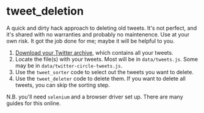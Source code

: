 # tweet_deletion
A quick and dirty hack approach to deleting old tweets. It's not perfect, and it's shared with no warranties and probably no maintenence. Use at your own risk. It got the job done for me; maybe it will be helpful to you.

1. [Download your Twitter archive](https://twitter.com/settings/download_your_data), which contains all your tweets.
1. Locate the file(s) with your tweets. Most will be in `data/tweets.js`. Some may be in `data/twitter-circle-tweets.js`.
1. Use the `tweet_sorter` code to select out the tweets you want to delete.
1. Use the `tweet_deleter` code to delete them. If you want to delete all tweets, you can skip the sorting step.

N.B. you'll need `selenium` and a browser driver set up. There are many guides for this online.

